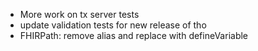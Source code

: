 * More work on tx server tests
* update validation tests for new release of tho
* FHIRPath: remove alias and replace with defineVariable

